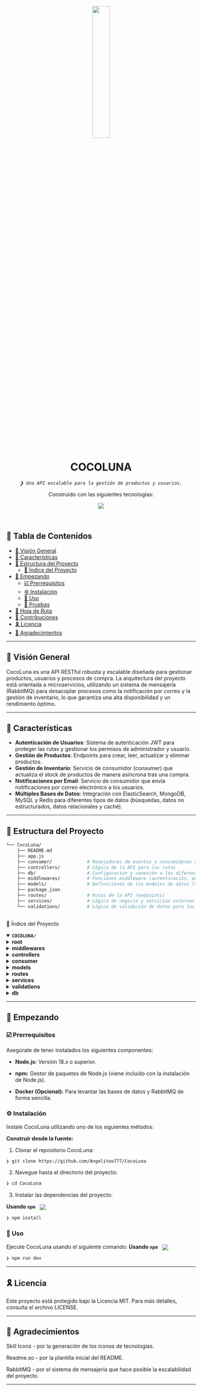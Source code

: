 <p align="center">
    <img src="https://img.icons8.com/external-tal-revivo-duo-tal-revivo/100/external-markdown-a-lightweight-markup-language-with-plain-text-formatting-syntax-logo-duo-tal-revivo.png" align="center" width="30%">
</p>
<p align="center"><h1 align="center">COCOLUNA</h1></p>
<p align="center">
	<em><code>❯ Una API escalable para la gestión de productos y usuarios.</code></em>
</p>
<p align="center">
	</p>
<p align="center">Construido con las siguientes tecnologías:</p>
<p align="center">
	<a href="https://skillicons.dev">
		<img src="https://skillicons.dev/icons?i=express,md,redis,sequelize,nodejs">
	</a></p>
<br>

## 🔗 Tabla de Contenidos

- [📍 Visión General](#-visión-general)
- [👾 Características](#-características)
- [📁 Estructura del Proyecto](#-estructura-del-proyecto)
  - [📂 Índice del Proyecto](#-índice-del-proyecto)
- [🚀 Empezando](#-empezando)
  - [☑️ Prerrequisitos](#️-prerrequisitos)
  - [⚙️ Instalación](#️-instalación)
  - [🤖 Uso](#-uso)
  - [🧪 Pruebas](#-pruebas)
- [📌 Hoja de Ruta](#-hoja-de-ruta)
- [🔰 Contribuciones](#-contribuciones)
- [🎗 Licencia](#-licencia)
- [🙌 Agradecimientos](#-agradecimientos)

---

## 📍 Visión General

CocoLuna es una API RESTful robusta y escalable diseñada para gestionar productos, usuarios y procesos de compra. La arquitectura del proyecto está orientada a microservicios, utilizando un sistema de mensajería (RabbitMQ) para desacoplar procesos como la notificación por correo y la gestión de inventario, lo que garantiza una alta disponibilidad y un rendimiento óptimo.

---

## 👾 Características

* **Autenticación de Usuarios**: Sistema de autenticación JWT para proteger las rutas y gestionar los permisos de administrador y usuario.
* **Gestión de Productos**: Endpoints para crear, leer, actualizar y eliminar productos.
* **Gestión de Inventario**: Servicio de consumidor (consumer) que actualiza el stock de productos de manera asíncrona tras una compra.
* **Notificaciones por Email**: Servicio de consumidor que envía notificaciones por correo electrónico a los usuarios.
* **Múltiples Bases de Datos**: Integración con ElasticSearch, MongoDB, MySQL y Redis para diferentes tipos de datos (búsquedas, datos no estructurados, datos relacionales y caché).

---

## 📁 Estructura del Proyecto

```sh
└── CocoLuna/
    ├── README.md
    ├── app.js
    ├── consumer/             # Manejadores de eventos y consumidores de RabbitMQ
    ├── controllers/          # Lógica de la API para las rutas
    ├── db/                   # Configuración y conexión a las diferentes bases de datos
    ├── middlewares/          # Funciones middleware (autenticación, permisos, etc.)
    ├── models/               # Definiciones de los modelos de datos (Sequelize y Mongoose)
    ├── package.json
    ├── routes/               # Rutas de la API (endpoints)
    ├── services/             # Lógica de negocio y servicios externos (RabbitMQ, etc.)
    └── validations/          # Lógica de validación de datos para los endpoints
    
```
📂 Índice del Proyecto
<details open>
		<summary><b><code>COCOLUNA/</code></b></summary>
		<details>
				<summary><b>root</b></summary>
				<blockquote>
					<table>
					<tr>
						<td><b><a href='https://github.com/Angelitoo777/CocoLuna/blob/master/app.js'>app.js</a></b></td>
						<td>Punto de entrada de la aplicación, configura Express y los middlewares globales.</td>
					</tr>
					<tr>
						<td><b><a href='https://github.com/Angelitoo777/CocoLuna/blob/master/package-lock.json'>package-lock.json</a></b></td>
						<td>Define las dependencias exactas del proyecto.</td>
					</tr>
					<tr>
						<td><b><a href='https://github.com/Angelitoo777/CocoLuna/blob/master/package.json'>package.json</a></b></td>
						<td>Configuración del proyecto, scripts, dependencias.</td>
					</tr>
					</table>
			</blockquote>
		</details>
		<details> 
				<summary><b>middlewares</b></summary>
		<blockquote>
			<table>
			<tr>
				<td><b><a href='https://github.com/Angelitoo777/CocoLuna/blob/master/middlewares/authMiddleware.js'>authMiddleware.js</a></b></td>
				<td>Middleware para verificar tokens de autenticación (JWT).</td>
			</tr>
			<tr>
				<td><b><a href='https://github.com/Angelitoo777/CocoLuna/blob/master/middlewares/admin.middleware.js'>admin.middleware.js</a></b></td>
				<td>Middleware para restringir el acceso a rutas solo para administradores.</td>
			</tr>
			</table>
		</blockquote>
	</details>
<details> <summary><b>controllers</b></summary>
<blockquote>
<table>
<tr>
<td><b><a href='https://github.com/Angelitoo777/CocoLuna/blob/master/controllers/user.controller.js'>user.controller.js</a></b></td>
<td>Maneja la lógica de las peticiones relacionadas con los usuarios.</td>
</tr>
<tr>
<td><b><a href='https://github.com/Angelitoo777/CocoLuna/blob/master/controllers/product.controller.js'>product.controller.js</a></b></td>
<td>Maneja la lógica de las peticiones relacionadas con los productos.</td>
</tr>
</table>
</blockquote>
</details>
<details> <summary><b>consumer</b></summary>
<blockquote>
<table>
<tr>
<td><b><a href='https://github.com/Angelitoo777/CocoLuna/blob/master/consumer/orderEmail.consumer.js'>orderEmail.consumer.js</a></b></td>
<td>Consume mensajes de la cola de RabbitMQ para enviar correos de confirmación de compra.</td>
</tr>
<tr>
<td><b><a href='https://github.com/Angelitoo777/CocoLuna/blob/master/consumer/orderStock.consumer.js'>orderStock.consumer.js</a></b></td>
<td>Consume mensajes de la cola para actualizar el inventario de productos.</td>
</tr>
<tr>
<td><b><a href='https://github.com/Angelitoo777/CocoLuna/blob/master/consumer/registerAndNotify.consumer.js'>registerAndNotify.consumer.js</a></b></td>
<td>Consume mensajes para notificar sobre nuevos registros de usuarios.</td>
</tr>
</table>
</blockquote>
</details>
<details> <summary><b>models</b></summary>
<blockquote>
<table>
<tr>
<td><b><a href='https://github.com/Angelitoo777/CocoLuna/blob/master/models/user.model.js'>user.model.js</a></b></td>
<td>Definición del modelo de datos para los usuarios (Sequelize).</td>
</tr>
<tr>
<td><b><a href='https://github.com/Angelitoo777/CocoLuna/blob/master/models/products.model.js'>products.model.js</a></b></td>
<td>Definición del modelo de datos para los productos (Sequelize).</td>
</tr>
</table>
</blockquote>
</details>
<details> <summary><b>routes</b></summary>
<blockquote>
<table>
<tr>
<td><b><a href='https://github.com/Angelitoo777/CocoLuna/blob/master/routes/product.routes.js'>product.routes.js</a></b></td>
<td>Define los endpoints de la API para la gestión de productos.</td>
</tr>
<tr>
<td><b><a href='https://github.com/Angelitoo777/CocoLuna/blob/master/routes/user.routes.js'>user.routes.js</a></b></td>
<td>Define los endpoints de la API para la gestión de usuarios.</td>
</tr>
</table>
</blockquote>
</details>
<details> <summary><b>services</b></summary>
<blockquote>
<table>
<tr>
<td><b><a href='https://github.com/Angelitoo777/CocoLuna/blob/master/services/rabbitmq.services.js'>rabbitmq.services.js</a></b></td>
<td>Servicio para la conexión y publicación de mensajes en RabbitMQ.</td>
</tr>
<tr>
<td><b><a href='https://github.com/Angelitoo777/CocoLuna/blob/master/services/buyProducts.services.js'>buyProducts.services.js</a></b></td>
<td>Lógica de negocio para el proceso de compra de productos.</td>
</tr>
<tr>
<td><b><a href='https://github.com/Angelitoo777/CocoLuna/blob/master/services/registenAndNotify.services.js'>registenAndNotify.services.js</a></b></td>
<td>Lógica de negocio para el registro de usuarios y notificación.</td>
</tr>
</table>
</blockquote>
</details>
<details> <summary><b>validations</b></summary>
<blockquote>
<table>
<tr>
<td><b><a href='https://github.com/Angelitoo777/CocoLuna/blob/master/validations/order.validation.js'>order.validation.js</a></b></td>
<td>Esquema de validación para las peticiones de compra.</td>
</tr>
<tr>
<td><b><a href='https://github.com/Angelitoo777/CocoLuna/blob/master/validations/user.validation.js'>user.validation.js</a></b></td>
<td>Esquema de validación para los datos de usuario.</td>
</tr>
<tr>
<td><b><a href='https://github.com/Angelitoo777/CocoLuna/blob/master/validations/product.validation.js'>product.validation.js</a></b></td>
<td>Esquema de validación para los datos de producto.</td>
</tr>
</table>
</blockquote>
</details>
<details> <summary><b>db</b></summary>
<blockquote>
<table>
<tr>
<td><b><a href='https://github.com/Angelitoo777/CocoLuna/blob/master/db/elastic.db.js'>elastic.db.js</a></b></td>
<td>Configuración de la conexión a la base de datos de ElasticSearch.</td>
</tr>
<tr>
<td><b><b><a href='https://github.com/Angelitoo777/CocoLuna/blob/master/db/mysql.db.js'>mysql.db.js</a></b></td>
<td>Configuración de la conexión a la base de datos de MySQL.</td>
</tr>
<tr>
<td><b><a href='https://github.com/Angelitoo777/CocoLuna/blob/master/db/redis.db.js'>redis.db.js</a></b></td>
<td>Configuración de la conexión a la base de datos de Redis.</td>
</tr>
<tr>
<td><b><a href='https://github.com/Angelitoo777/CocoLuna/blob/master/db/mongo.db.js'>mongo.db.js</a></b></td>
<td>Configuración de la conexión a la base de datos de MongoDB.</td>
</tr>
</table>
</blockquote>
</details>
</details>
	
---

## 🚀 Empezando

### ☑️ Prerrequisitos

Asegúrate de tener instalados los siguientes componentes:

- **Node.js:** Versión 18.x o superior.

- **npm:** Gestor de paquetes de Node.js (viene incluido con la instalación de Node.js).

- **Docker (Opcional):** Para levantar las bases de datos y RabbitMQ de forma sencilla.

### ⚙️ Instalación

Instale CocoLuna utilizando uno de los siguientes métodos:

**Construir desde la fuente:**

1. Clonar el repositorio CocoLuna:
```sh
❯ git clone https://github.com/Angelitoo777/CocoLuna
```

2. Navegue hasta el directorio del proyecto:
```sh
❯ cd CocoLuna
```

3. Instalar las dependencias del proyecto:


**Usando `npm`** &nbsp; [<img align="center" src="https://img.shields.io/badge/npm-CB3837.svg?style={badge_style}&logo=npm&logoColor=white" />](https://www.npmjs.com/)

```sh
❯ npm install
```




### 🤖 Uso
Ejecute CocoLuna usando el siguiente comando:
**Usando `npm`** &nbsp; [<img align="center" src="https://img.shields.io/badge/npm-CB3837.svg?style={badge_style}&logo=npm&logoColor=white" />](https://www.npmjs.com/)

```sh
❯ npm run dev
```

---


## 🎗 Licencia
Este proyecto está protegido bajo la Licencia MIT. Para más detalles, consulta el archivo LICENSE.

---

## 🙌 Agradecimientos
Skill Icons - por la generación de los iconos de tecnologías.

Readme.so - por la plantilla inicial del README.

RabbitMQ - por el sistema de mensajería que hace posible la escalabilidad del proyecto.

---
